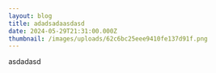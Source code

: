 ```yaml
---
layout: blog
title: adadsadaasdasd
date: 2024-05-29T21:31:00.000Z
thumbnail: /images/uploads/62c6bc25eee9410fe137d91f.png
---
```

asdadasd
